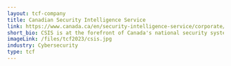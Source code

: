 ```yaml
---
layout: tcf-company
title: Canadian Security Intelligence Service
link: https://www.canada.ca/en/security-intelligence-service/corporate/csis-jobs.html
short_bio: CSIS is at the forefront of Canada's national security system. Our role is to investigate activities suspected of constituting threats to the security of Canada and to report on these to the Government of Canada. We may also take measures to reduce threats to the security of Canada in accordance with well-defined legal requirements and Ministerial Direction.
imageLink: /files/tcf2023/csis.jpg
industry: Cybersecurity
type: tcf
---
```

